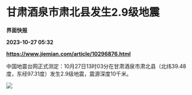 # 甘肃酒泉市肃北县发生2.9级地震
**界面快报**

**2023-10-27 05:32**

**https://www.jiemian.com/article/10296876.html**

中国地震台网正式测定：10月27日13时03分在甘肃酒泉市肃北县（北纬39.48度，东经97.31度）发生2.9级地震，震源深度10千米。

![](https://img3.jiemian.com/101/original/20231027/1698384295353512_a700xH.jpg)